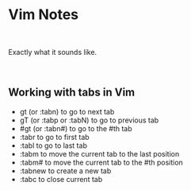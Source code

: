 # Vim Notes

<br>

Exactly what it sounds like.

<br>

## Working with tabs in Vim

- gt (or :tabn) to go to next tab
- gT (or :tabp or :tabN) to go to previous tab
- #gt (or :tabn#) to go to the #th tab
- :tabr to go to first tab
- :tabl to go to last tab
- :tabm to move the current tab to the last position
- :tabm# to move the current tab to the #th position
- :tabnew to create a new tab
- :tabc to close current tab
